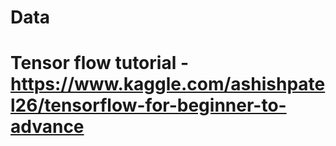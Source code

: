 # Data

# Tensor flow tutorial - https://www.kaggle.com/ashishpatel26/tensorflow-for-beginner-to-advance
